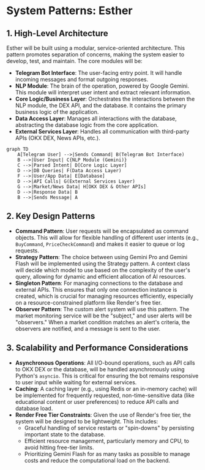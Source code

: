 # System Patterns: Esther

## 1. High-Level Architecture
Esther will be built using a modular, service-oriented architecture. This pattern promotes separation of concerns, making the system easier to develop, test, and maintain. The core modules will be:

- **Telegram Bot Interface**: The user-facing entry point. It will handle incoming messages and format outgoing responses.
- **NLP Module**: The brain of the operation, powered by Google Gemini. This module will interpret user intent and extract relevant information.
- **Core Logic/Business Layer**: Orchestrates the interactions between the NLP module, the DEX API, and the database. It contains the primary business logic of the application.
- **Data Access Layer**: Manages all interactions with the database, abstracting the database logic from the core application.
- **External Services Layer**: Handles all communication with third-party APIs (OKX DEX, News APIs, etc.).

```mermaid
graph TD
    A[Telegram User] -->|Sends Command| B(Telegram Bot Interface)
    B -->|User Input| C{NLP Module (Gemini)}
    C -->|Parsed Intent| D[Core Logic Layer]
    D -->|DB Queries| F(Data Access Layer)
    F -->|User/App Data| E[Database]
    D -->|API Calls| G(External Services Layer)
    G -->|Market/News Data| H[OKX DEX & Other APIs]
    D -->|Response Data| B
    B -->|Sends Message| A
```

## 2. Key Design Patterns
- **Command Pattern**: User requests will be encapsulated as command objects. This will allow for flexible handling of different user intents (e.g., `BuyCommand`, `PriceCheckCommand`) and makes it easier to queue or log requests.
- **Strategy Pattern**: The choice between using Gemini Pro and Gemini Flash will be implemented using the Strategy pattern. A context class will decide which model to use based on the complexity of the user's query, allowing for dynamic and efficient allocation of AI resources.
- **Singleton Pattern**: For managing connections to the database and external APIs. This ensures that only one connection instance is created, which is crucial for managing resources efficiently, especially on a resource-constrained platform like Render's free tier.
- **Observer Pattern**: The custom alert system will use this pattern. The market monitoring service will be the "subject," and user alerts will be "observers." When a market condition matches an alert's criteria, the observers are notified, and a message is sent to the user.

## 3. Scalability and Performance Considerations
- **Asynchronous Operations**: All I/O-bound operations, such as API calls to OKX DEX or the database, will be handled asynchronously using Python's `asyncio`. This is critical for ensuring the bot remains responsive to user input while waiting for external services.
- **Caching**: A caching layer (e.g., using Redis or an in-memory cache) will be implemented for frequently requested, non-time-sensitive data (like educational content or user preferences) to reduce API calls and database load.
- **Render Free Tier Constraints**: Given the use of Render's free tier, the system will be designed to be lightweight. This includes:
    - Graceful handling of service restarts or "spin-downs" by persisting important state to the database.
    - Efficient resource management, particularly memory and CPU, to avoid hitting free-tier limits.
    - Prioritizing Gemini Flash for as many tasks as possible to manage costs and reduce the computational load on the backend.
